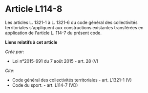 # Article L114-8

Les articles L. 1321-1 à L. 1321-6 du code général des collectivités territoriales s'appliquent aux constructions existantes
transférées en application de l'article L. 114-7 du présent code.

**Liens relatifs à cet article**

_Créé par_:

  - Loi n°2015-991 du 7 août 2015 - art. 28 (V)

_Cite_:

  - Code général des collectivités territoriales - art. L1321-1 (V)
  - Code du sport. - art. L114-7 (VD)

